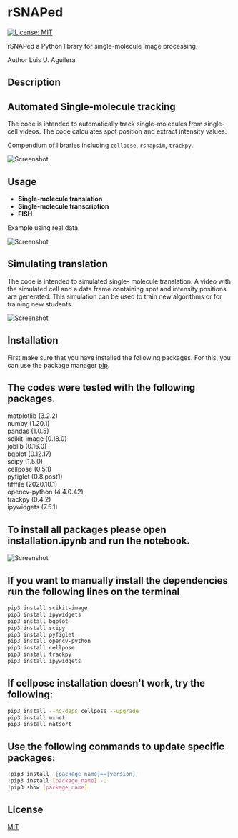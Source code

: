 # rSNAPed
[![License: MIT](https://img.shields.io/badge/License-MIT-yellow.svg)](https://opensource.org/licenses/MIT)

rSNAPed a Python library for single-molecule image processing.

Author Luis U. Aguilera

## Description

## Automated Single-molecule tracking

The code is intended to automatically track single-molecules from single-cell videos. The code calculates spot position and extract intensity values.

Compendium of libraries including `cellpose`, `rsnapsim`, `trackpy`.

![Screenshot](https://github.com/MunskyGroup/image_processing_toolbox/blob/master/rSNAPsim_IP/General_Documents/Images_for_github/rSNAPsimIP_Pipeline.png)


## Usage



* **Single-molecule translation**
* **Single-molecule transcription**
* **FISH**

Example using real data.

![Screenshot](https://github.com/MunskyGroup/image_processing_toolbox/blob/master/rSNAPsim_IP/General_Documents/Images_for_github/screenshot_3.png)

## Simulating translation

The code is intended to simulated single-
molecule translation. A  video with the simulated cell and a data frame containing spot and intensity positions are generated. This simulation can be used to train new algorithms or for training new students.

![Screenshot](https://github.com/MunskyGroup/image_processing_toolbox/blob/master/rSNAPsim_IP/Simulated_Cell/Development/Gifs/output.gif)

## Installation

First make sure that you have installed the following packages. For this, you can use the package manager [pip](https://pip.pypa.io/en/stable/).

## The codes were tested with the following packages.

matplotlib (3.2.2) <br />
numpy (1.20.1) <br />
pandas (1.0.5) <br />
scikit-image (0.18.0) <br />
joblib (0.16.0) <br />
bqplot (0.12.17) <br />
scipy (1.5.0) <br />
cellpose (0.5.1) <br />
pyfiglet (0.8.post1) <br />
tifffile (2020.10.1) <br />
opencv-python (4.4.0.42) <br />
trackpy (0.4.2) <br />
ipywidgets (7.5.1) <br />

## To install all packages please open installation.ipynb and run the notebook.
![Screenshot](https://github.com/MunskyGroup/image_processing_toolbox/blob/master/rSNAPsim_IP/General_Documents/Images_for_github/screenshot_4.png)


## If you want to manually install the dependencies run the following lines on the terminal

```bash
pip3 install scikit-image
pip3 install ipywidgets
pip3 install bqplot
pip3 install scipy
pip3 install pyfiglet
pip3 install opencv-python
pip3 install cellpose
pip3 install trackpy
pip3 install ipywidgets
```

## If cellpose installation doesn't work, try the following:
```bash
pip3 install --no-deps cellpose --upgrade
pip3 install mxnet
pip3 install natsort
```

## Use the following commands to update specific packages:
```bash
!pip3 install '[package_name]==[version]'
!pip3 install [package_name] -U
!pip3 show [package_name]
```


## License
[MIT](https://choosealicense.com/licenses/mit/)
